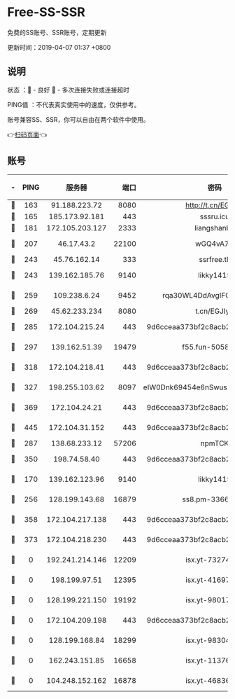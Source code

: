 # Free-SS-SSR

免费的SS账号、SSR账号，定期更新

更新时间：2019-04-07 01:37 +0800

## 说明

状态     ：🙂 - 良好 🙁 - 多次连接失败或连接超时

PING值   ：不代表真实使用中的速度，仅供参考。

账号兼容SS、SSR，你可以自由在两个软件中使用。

👉[扫码页面](https://liesauer.github.io/Free-SS-SSR/)👈

## 账号

|-|PING|服务器|端口|密码|加密方式|区域|
|:----:|:----:|:-----:|-----:|:----:|:----:|:----:|
|🙂|163|91.188.223.72|8080|http://t.cn/EGJIyrl|rc4-md5|RU|
|🙂|165|185.173.92.181|443|sssru.icu|rc4-md5|RU|
|🙂|181|172.105.203.127|2333|liangshanbo|chacha20|JP|
|🙂|207|46.17.43.2|22100|wGQ4vA7D|aes-256-gcm|RU|
|🙂|243|45.76.162.14|333|ssrfree.tk|rc4|SG|
|🙂|243|139.162.185.76|9140|likky1415|aes-256-cfb|DE|
|🙂|259|109.238.6.24|9452|rqa30WL4DdAvgIFG6Fs3znzTa|aes-256-cfb|FR|
|🙂|269|45.62.233.234|8080|t.cn/EGJIyrl|rc4-md5|CA|
|🙂|285|172.104.215.24|443|9d6cceaa373bf2c8acb22e60b6a58be6|aes-256-cfb|US|
|🙂|297|139.162.51.39|19479|f55.fun-50586096|aes-256-cfb|SG|
|🙂|318|172.104.218.41|443|9d6cceaa373bf2c8acb22e60b6a58be6|aes-256-cfb|US|
|🙂|327|198.255.103.62|8097|eIW0Dnk69454e6nSwuspv9DmS201tQ0D|aes-256-cfb|US|
|🙂|369|172.104.24.21|443|9d6cceaa373bf2c8acb22e60b6a58be6|aes-256-cfb|US|
|🙂|445|172.104.31.152|443|9d6cceaa373bf2c8acb22e60b6a58be6|aes-256-cfb|US|
|🙂|287|138.68.233.12|57206|npmTCK|rc4-md5|US|
|🙂|350|198.74.58.40|443|9d6cceaa373bf2c8acb22e60b6a58be6|aes-256-cfb|US|
|🙁|170|139.162.123.96|9140|likky1415|aes-256-cfb|JP|
|🙁|256|128.199.143.68|16879|ss8.pm-33663366|aes-256-cfb|SG|
|🙁|358|172.104.217.138|443|9d6cceaa373bf2c8acb22e60b6a58be6|aes-256-cfb|US|
|🙁|373|172.104.218.230|443|9d6cceaa373bf2c8acb22e60b6a58be6|aes-256-cfb|US|
|🙁|0|192.241.214.146|12209|isx.yt-73274152|aes-256-cfb|US|
|🙁|0|198.199.97.51|12395|isx.yt-41697089|aes-256-cfb|US|
|🙁|0|128.199.221.150|19192|isx.yt-98017848|aes-256-cfb|SG|
|🙁|0|172.104.209.198|443|9d6cceaa373bf2c8acb22e60b6a58be6|aes-256-cfb|US|
|🙁|0|128.199.168.84|18299|isx.yt-98304416|aes-256-cfb|SG|
|🙁|0|162.243.151.85|16658|isx.yt-11376029|aes-256-cfb|US|
|🙁|0|104.248.152.162|16878|isx.yt-46836343|aes-256-cfb|SG|
